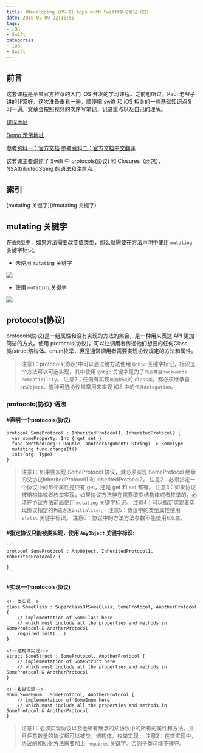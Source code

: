 ```yaml
---
title: 《Developing iOS 11 Apps with Swift》学习笔记（四）
date: 2018-02-09 22:16:58
tags:
- iOS 
- Swift
categories:
- iOS 
- Swift
---
```


## 前言

这套课程是苹果官方推荐的入门 iOS 开发的学习课程。之前也听过，Paul 老爷子讲的非常好，这次准备重看一遍，顺便把 swift 和 iOS 相关的一些基础知识点复习一遍。文章会按照视频的次序写笔记，记录重点以及自己的理解。

[课程地址](https://itunes.apple.com/cn/podcast/developing-ios-11-apps-with-swift/id1315130780?mt=2)

[Demo 示例地址](https://github.com/ljchen1129/-Developing-iOS-11-Apps-with-Swift-Demos/tree/master)

[参考资料一：官方文档](https://developer.apple.com/library/content/documentation/Swift/Conceptual/Swift_Programming_Language/index.html)
[参考资料二：官方文档中文翻译](https://www.cnswift.org/)

这节课主要讲述了 Swift 中 protocols(协议) 和 Closures（闭包）、NSAttributedString 的语法和注意点。

## 索引
[mutating 关键字](#mutating 关键字)

## mutating 关键字
<!-- more -->

在`值类型`中，如果方法需要改变值类型，那么就需要在方法声明中使用 `mutating` 关键字标识。

- 未使用 `mutating` 关键字 

![](http://liangjinggege.com/Snip20180222_2.png?imageView2/2/w/700)

- 使用 `mutating` 关键字 

![](http://liangjinggege.com/Snip20180222_4.png?imageView2/2/w/700)

## protocols(协议)

protocols(协议)是一组属性和没有实现的方法的集合，是一种用来表达 API 更加简洁的方式。使用 protocols(协议)，可以让调用者传递他们想要的任何Class类/struct结构体、enum枚举，但是通常调用者需要实现协议规定的方法和属性。

>注意1：protocols(协议)中可以通过给方法使用 `@objc` 关键字标记，标识这个方法可以可选实现。其中使用 `@objc` 关键字是为了`向后兼容backwards compatibility`。
>注意2：任何有实现`可选协议`的 `class类`，都必须继承自 `NSObject`。这种可选协议常常用来实现 iOS 中的`代理delegation`。

### protocols(协议) 语法

#### #声明一个protocols(协议)

```
protocol SomeProtocol : InheritedProtocol1, InheritedProtocol2 {
  var someProperty: Int { get set }
  func aMethod(arg1: Double, anotherArgument: String) -> SomeType
  mutating func changeIt()
  init(arg: Type)
}
```
	
>注意1：如果要实现 SomeProtocol 协议，就必须实现 SomeProtocol 继承的父协议InheritedProtocol1 和 InheritedProtocol2。
>注意2：必须指定一个协议中的每个属性是只有 get，还是 get 和 set 都有。
>注意3：如果协议被结构体或者枚举实现，如果协议方法存在需要改变结构体或者枚举的，必须在协议方法前面使用 `mutating` 关键字标识。
>注意4：可以指定实现者实现协议指定的`构造方法initializer`。
>注意5：协议中的类型属性使用 `static` 关键字标识。
>注意6：协议中的方法方法参数不能使用`默认值`。

	
#### #指定协议只能被类实现，使用 `AnyObject` 关键字标识:

	```
	protocol SomeProtocol : AnyObject, InheritedProtocol1, InheritedProtocol2 {
	
	}
	```

#### #实现一个protocols(协议)

```
<!--类实现-->
class SomeClass : SuperclassOfSomeClass, SomeProtocol, AnotherProtocol {
	// implementation of SomeClass here
	// which must include all the properties and methods in SomeProtocol & AnotherProtocol
	required init(...)
}
 
<!--结构体实现-->
struct SomeStruct : SomeProtocol, AnotherProtocol {
	// implementation of SomeStruct here
	// which must include all the properties and methods in SomeProtocol & AnotherProtocol
}
	
<!--枚举实现-->
enum SomeEnum : SomeProtocol, AnotherProtocol {
	// implementation of SomeEnum here
	// which must include all the properties and methods in SomeProtocol & AnotherProtocol
}
``` 
	
>注意1：必须实现协议以及他所有继承的父协议中的所有的属性和方法。并且任意数量的协议都可以被类，结构体，枚举实现。
>注意2：在类实现中，协议的初始化方法需要加上 `required` 关键字。否则子类可能不遵守。
	


	
	
	